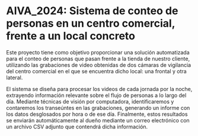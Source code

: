 # AIVA_2024: Sistema de conteo de personas en un centro comercial, frente a un local concreto

Este proyecto tiene como objetivo proporcionar una solución automatizada para el conteo de personas que pasan frente a la tienda de nuestro cliente, utilizando las grabaciones de video obtenidas de dos cámaras de vigilancia del centro comercial en el que se encuentra dicho local: una frontal y otra lateral.

El sistema se diseña para procesar los videos de cada jornada por la noche, extrayendo información relevante sobre el flujo de personas a lo largo del día. Mediante técnicas de visión por computadora, identificaremos y contaremos los transeúntes en las grabaciones, generando un informe con los datos desglosados por hora o de ese día. Finalmente, estos resultados se enviarán automáticamente al dueño mediante un correo electrónico con un archivo CSV adjunto que contendrá dicha información.
